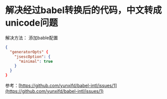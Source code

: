 # 解决经过babel转换后的代码，中文转成unicode问题
解决方法：
添加bable配置
```json
{
  "generatorOpts" {
    "jsescOption": {
      "minimal": true
    }
  }
}
```
参考：[https://github.com/yunxifd/babel-intl/issues/1](https://github.com/yunxifd/babel-intl/issues/1)